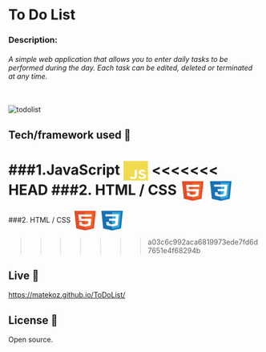 <h1>
To Do List
<br>
</h1>
<h3>Description:</h3>
<h6>
A simple web application that allows you to enter daily tasks to be performed during the day. Each task can be edited, deleted or terminated at any time. 
</h6>
<br>
<img src="https://i.ibb.co/T45X7nM/todolist.png" alt="todolist">


## Tech/framework used 🔧

###1.JavaScript <img align="center" alt="Marc-Js" height="40" width="50" src="https://raw.githubusercontent.com/devicons/devicon/master/icons/javascript/javascript-plain.svg">
<<<<<<< HEAD
###2. HTML / CSS <img align="center" alt="Marc-HTML" height="40" width="50" src="https://raw.githubusercontent.com/devicons/devicon/master/icons/html5/html5-original.svg"> <img align="center" alt="Marc-HTML" height="40" width="50" src="https://raw.githubusercontent.com/devicons/devicon/master/icons/css3/css3-original.svg">
=======

###2. HTML / CSS <img align="center" alt="Marc-HTML" height="40" width="50" src="https://raw.githubusercontent.com/devicons/devicon/master/icons/html5/html5-original.svg"> 
<img align="center" alt="Marc-HTML" height="40" width="50" src="https://raw.githubusercontent.com/devicons/devicon/master/icons/css3/css3-original.svg">
>>>>>>> a03c6c992aca6819973ede7fd6d7651e4f68294b



## Live 📍
https://matekoz.github.io/ToDoList/

## License 🔱
Open source.
